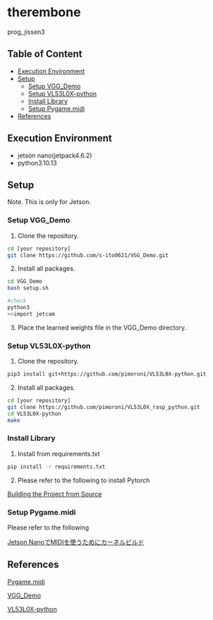 # therembone<!-- omit in toc -->

prog_jissen3

## Table of Content<!-- omit in toc -->

- [Execution Environment](#execution-environment)
- [Setup](#setup)
  - [Setup VGG\_Demo](#setup-vgg_demo)
  - [Setup VL53L0X-python](#setup-vl53l0x-python)
  - [Install Library](#install-library)
  - [Setup Pygame.midi](#setup-pygamemidi)
- [References](#references)


## Execution Environment

- jetson nano(jetpack4.6.2)
- python3.10.13

## Setup

Note. This is only for Jetson.

### Setup VGG_Demo

1. Clone the repository.

```bash
cd [your repository]
git clone https://github.com/s-ito0621/VGG_Demo.git
```

2. Install all packages.

```bash
cd VGG_Demo
bash setup.sh

#check
python3
>>import jetcam
```

3. Place the learned weights file in the VGG_Demo directory.

### Setup VL53L0X-python

1. Clone the repository.

```bash
pip3 install git+https://github.com/pimoroni/VL53L0X-python.git
```

2. Install all packages.

```bash
cd [your repository]
git clone https://github.com/pimoroni/VL53L0X_rasp_python.git
cd VL53L0X-python
make
```

### Install Library

1. Install from requirements.txt

```bash
pip install -r requirements.txt
```

2. Please refer to the following to install Pytorch

[Building the Project from Source](https://github.com/dusty-nv/jetson-inference/blob/master/docs/building-repo-2.md)

### Setup Pygame.midi

Please refer to the following

[Jetson NanoでMIDIを使うためにカーネルビルド](https://qiita.com/karaage0703/items/9bef6aeec9ad24f647c6)

## References

[Pygame.midi](https://www.pygame.org/docs/ref/midi.html)

[VGG_Demo](https://github.com/s-ito0621/VGG_Demo/tree/main)

[VL53L0X-python](https://github.com/juehess/VL53L0X-python)

